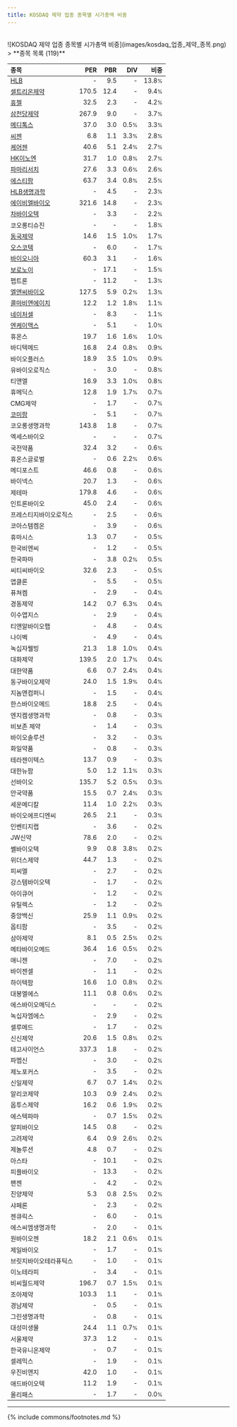 ```yaml
---
title: KOSDAQ 제약 업종 종목별 시가총액 비중
---
```

<br>
![KOSDAQ 제약 업종 종목별 시가총액 비중](images/kosdaq_업종_제약_종목.png)
<br>
> **종목 목록 (119)**<a id="list"></a>

| **종목** | **PER** | **PBR** | **DIV** | **비중** |
| :------- | ------: | ------: | ------: | -------: |
| [HLB](/028300/) | - | 9.5 | - | 13.8<small>%</small> |
| [셀트리온제약](/068760/) | 170.5 | 12.4 | - | 9.4<small>%</small> |
| [휴젤](/145020/) | 32.5 | 2.3 | - | 4.2<small>%</small> |
| [삼천당제약](/000250/) | 267.9 | 9.0 | - | 3.7<small>%</small> |
| [메디톡스](/086900/) | 37.0 | 3.0 | 0.5<small>%</small> | 3.3<small>%</small> |
| [씨젠](/096530/) | 6.8 | 1.1 | 3.3<small>%</small> | 2.8<small>%</small> |
| [케어젠](/214370/) | 40.6 | 5.1 | 2.4<small>%</small> | 2.7<small>%</small> |
| [HK이노엔](/195940/) | 31.7 | 1.0 | 0.8<small>%</small> | 2.7<small>%</small> |
| [파마리서치](/214450/) | 27.6 | 3.3 | 0.6<small>%</small> | 2.6<small>%</small> |
| [에스티팜](/237690/) | 63.7 | 3.4 | 0.8<small>%</small> | 2.5<small>%</small> |
| [HLB생명과학](/067630/) | - | 4.5 | - | 2.3<small>%</small> |
| [에이비엘바이오](/298380/) | 321.6 | 14.8 | - | 2.3<small>%</small> |
| [차바이오텍](/085660/) | - | 3.3 | - | 2.2<small>%</small> |
| 코오롱티슈진 | - | - | - | 1.8<small>%</small> |
| [동국제약](/086450/) | 14.6 | 1.5 | 1.0<small>%</small> | 1.7<small>%</small> |
| [오스코텍](/039200/) | - | 6.0 | - | 1.7<small>%</small> |
| [바이오니아](/064550/) | 60.3 | 3.1 | - | 1.6<small>%</small> |
| [보로노이](/310210/) | - | 17.1 | - | 1.5<small>%</small> |
| 펩트론 | - | 11.2 | - | 1.3<small>%</small> |
| [엘앤씨바이오](/290650/) | 127.5 | 5.9 | 0.2<small>%</small> | 1.3<small>%</small> |
| [콜마비앤에이치](/200130/) | 12.2 | 1.2 | 1.8<small>%</small> | 1.1<small>%</small> |
| [네이처셀](/007390/) | - | 8.3 | - | 1.1<small>%</small> |
| [엔케이맥스](/182400/) | - | 5.1 | - | 1.0<small>%</small> |
| 휴온스 | 19.7 | 1.6 | 1.6<small>%</small> | 1.0<small>%</small> |
| 바디텍메드 | 16.8 | 2.4 | 0.8<small>%</small> | 0.9<small>%</small> |
| 바이오플러스 | 18.9 | 3.5 | 1.0<small>%</small> | 0.9<small>%</small> |
| 유바이오로직스 | - | 3.0 | - | 0.8<small>%</small> |
| 티앤엘 | 16.9 | 3.3 | 1.0<small>%</small> | 0.8<small>%</small> |
| 휴메딕스 | 12.8 | 1.9 | 1.7<small>%</small> | 0.7<small>%</small> |
| CMG제약 | - | 1.7 | - | 0.7<small>%</small> |
| [코미팜](/041960/) | - | 5.1 | - | 0.7<small>%</small> |
| 코오롱생명과학 | 143.8 | 1.8 | - | 0.7<small>%</small> |
| 엑세스바이오 | - | - | - | 0.7<small>%</small> |
| 국전약품 | 32.4 | 3.2 | - | 0.6<small>%</small> |
| 휴온스글로벌 | - | 0.6 | 2.2<small>%</small> | 0.6<small>%</small> |
| 메디포스트 | 46.6 | 0.8 | - | 0.6<small>%</small> |
| 바이넥스 | 20.7 | 1.3 | - | 0.6<small>%</small> |
| 제테마 | 179.8 | 4.6 | - | 0.6<small>%</small> |
| 인트론바이오 | 45.0 | 2.4 | - | 0.6<small>%</small> |
| 프레스티지바이오로직스 | - | 2.5 | - | 0.6<small>%</small> |
| 코아스템켐온 | - | 3.9 | - | 0.6<small>%</small> |
| 휴마시스 | 1.3 | 0.7 | - | 0.5<small>%</small> |
| 한국비엔씨 | - | 1.2 | - | 0.5<small>%</small> |
| 한국파마 | - | 3.8 | 0.2<small>%</small> | 0.5<small>%</small> |
| 씨티씨바이오 | 32.6 | 2.3 | - | 0.5<small>%</small> |
| 앱클론 | - | 5.5 | - | 0.5<small>%</small> |
| 퓨쳐켐 | - | 2.9 | - | 0.4<small>%</small> |
| 경동제약 | 14.2 | 0.7 | 6.3<small>%</small> | 0.4<small>%</small> |
| 이수앱지스 | - | 2.9 | - | 0.4<small>%</small> |
| 티앤알바이오팹 | - | 4.8 | - | 0.4<small>%</small> |
| 나이벡 | - | 4.9 | - | 0.4<small>%</small> |
| 녹십자웰빙 | 21.3 | 1.8 | 1.0<small>%</small> | 0.4<small>%</small> |
| 대화제약 | 139.5 | 2.0 | 1.7<small>%</small> | 0.4<small>%</small> |
| 대한약품 | 6.6 | 0.7 | 2.4<small>%</small> | 0.4<small>%</small> |
| 동구바이오제약 | 24.0 | 1.5 | 1.9<small>%</small> | 0.4<small>%</small> |
| 지놈앤컴퍼니 | - | 1.5 | - | 0.4<small>%</small> |
| 한스바이오메드 | 18.8 | 2.5 | - | 0.4<small>%</small> |
| 엔지켐생명과학 | - | 0.8 | - | 0.3<small>%</small> |
| 비보존 제약 | - | 1.4 | - | 0.3<small>%</small> |
| 바이오솔루션 | - | 3.2 | - | 0.3<small>%</small> |
| 화일약품 | - | 0.8 | - | 0.3<small>%</small> |
| 테라젠이텍스 | 13.7 | 0.9 | - | 0.3<small>%</small> |
| 대한뉴팜 | 5.0 | 1.2 | 1.1<small>%</small> | 0.3<small>%</small> |
| 선바이오 | 135.7 | 5.2 | 0.5<small>%</small> | 0.3<small>%</small> |
| 안국약품 | 15.5 | 0.7 | 2.4<small>%</small> | 0.3<small>%</small> |
| 세운메디칼 | 11.4 | 1.0 | 2.2<small>%</small> | 0.3<small>%</small> |
| 바이오에프디엔씨 | 26.5 | 2.1 | - | 0.3<small>%</small> |
| 인벤티지랩 | - | 3.6 | - | 0.2<small>%</small> |
| JW신약 | 78.6 | 2.0 | - | 0.2<small>%</small> |
| 쎌바이오텍 | 9.9 | 0.8 | 3.8<small>%</small> | 0.2<small>%</small> |
| 위더스제약 | 44.7 | 1.3 | - | 0.2<small>%</small> |
| 피씨엘 | - | 2.7 | - | 0.2<small>%</small> |
| 강스템바이오텍 | - | 1.7 | - | 0.2<small>%</small> |
| 아이큐어 | - | 1.2 | - | 0.2<small>%</small> |
| 유틸렉스 | - | 1.2 | - | 0.2<small>%</small> |
| 중앙백신 | 25.9 | 1.1 | 0.9<small>%</small> | 0.2<small>%</small> |
| 옵티팜 | - | 3.5 | - | 0.2<small>%</small> |
| 삼아제약 | 8.1 | 0.5 | 2.5<small>%</small> | 0.2<small>%</small> |
| 메타바이오메드 | 36.4 | 1.6 | 0.5<small>%</small> | 0.2<small>%</small> |
| 애니젠 | - | 7.0 | - | 0.2<small>%</small> |
| 바이젠셀 | - | 1.1 | - | 0.2<small>%</small> |
| 하이텍팜 | 16.6 | 1.0 | 0.8<small>%</small> | 0.2<small>%</small> |
| 대봉엘에스 | 11.1 | 0.8 | 0.6<small>%</small> | 0.2<small>%</small> |
| 에스바이오메딕스 | - | - | - | 0.2<small>%</small> |
| 녹십자엠에스 | - | 2.9 | - | 0.2<small>%</small> |
| 셀루메드 | - | 1.7 | - | 0.2<small>%</small> |
| 신신제약 | 20.6 | 1.5 | 0.8<small>%</small> | 0.2<small>%</small> |
| 테고사이언스 | 337.3 | 1.8 | - | 0.2<small>%</small> |
| 파멥신 | - | 3.0 | - | 0.2<small>%</small> |
| 제노포커스 | - | 3.5 | - | 0.2<small>%</small> |
| 신일제약 | 6.7 | 0.7 | 1.4<small>%</small> | 0.2<small>%</small> |
| 알리코제약 | 10.3 | 0.9 | 2.4<small>%</small> | 0.2<small>%</small> |
| 옵투스제약 | 16.2 | 0.6 | 1.9<small>%</small> | 0.2<small>%</small> |
| 에스텍파마 | - | 0.7 | 1.5<small>%</small> | 0.2<small>%</small> |
| 알피바이오 | 14.5 | 0.8 | - | 0.2<small>%</small> |
| 고려제약 | 6.4 | 0.9 | 2.6<small>%</small> | 0.2<small>%</small> |
| 제놀루션 | 4.8 | 0.7 | - | 0.2<small>%</small> |
| 아스타 | - | 10.1 | - | 0.2<small>%</small> |
| 피플바이오 | - | 13.3 | - | 0.2<small>%</small> |
| 팬젠 | - | 4.2 | - | 0.2<small>%</small> |
| 진양제약 | 5.3 | 0.8 | 2.5<small>%</small> | 0.2<small>%</small> |
| 샤페론 | - | 2.3 | - | 0.2<small>%</small> |
| 젠큐릭스 | - | 6.0 | - | 0.1<small>%</small> |
| 에스씨엠생명과학 | - | 2.0 | - | 0.1<small>%</small> |
| 원바이오젠 | 18.2 | 2.1 | 0.6<small>%</small> | 0.1<small>%</small> |
| 제일바이오 | - | 1.7 | - | 0.1<small>%</small> |
| 브릿지바이오테라퓨틱스 | - | 1.0 | - | 0.1<small>%</small> |
| 이노테라피 | - | 3.4 | - | 0.1<small>%</small> |
| 비씨월드제약 | 196.7 | 0.7 | 1.5<small>%</small> | 0.1<small>%</small> |
| 조아제약 | 103.3 | 1.1 | - | 0.1<small>%</small> |
| 경남제약 | - | 0.5 | - | 0.1<small>%</small> |
| 그린생명과학 | - | 0.8 | - | 0.1<small>%</small> |
| 대성미생물 | 24.4 | 1.1 | 0.7<small>%</small> | 0.1<small>%</small> |
| 서울제약 | 37.3 | 1.2 | - | 0.1<small>%</small> |
| 한국유니온제약 | - | 0.7 | - | 0.1<small>%</small> |
| 셀레믹스 | - | 1.9 | - | 0.1<small>%</small> |
| 우진비앤지 | 42.0 | 1.0 | - | 0.1<small>%</small> |
| 애드바이오텍 | 11.2 | 1.9 | - | 0.1<small>%</small> |
| 올리패스 | - | 1.7 | - | 0.0<small>%</small> |

---
{% include commons/footnotes.md %}